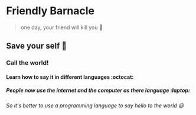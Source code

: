 # Friendly Barnacle

>one day, your friend will kill you :knife:

## Save your self :running:

### Call the world!

#### Learn how to say it in different languages :octocat:

##### People now use the internet and the computer as there language :laptop:

###### So it's better to use a programming language to say hello to the world :smiley:
